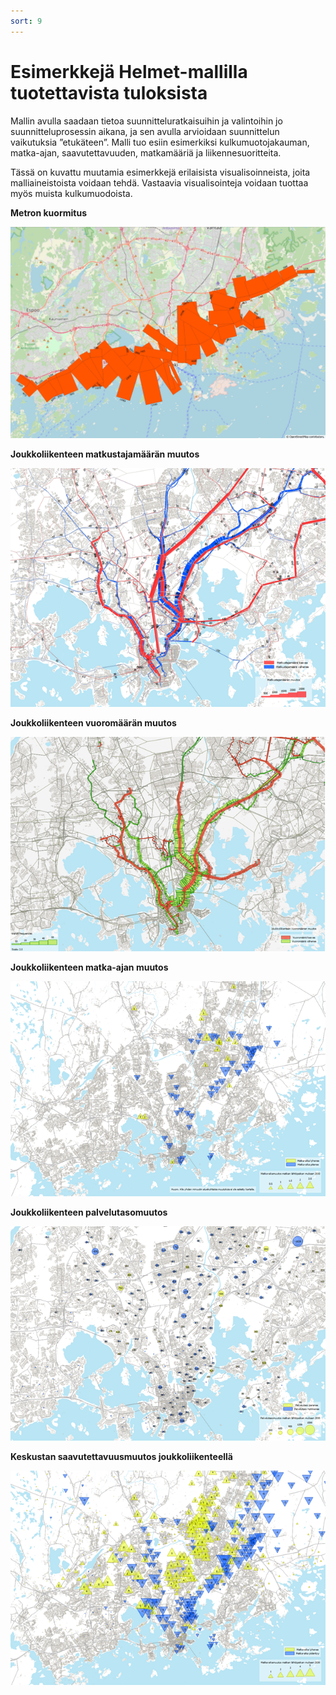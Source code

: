 ```yaml
---
sort: 9
---
```


# Esimerkkejä Helmet-mallilla tuotettavista tuloksista

Mallin avulla saadaan tietoa suunnitteluratkaisuihin ja valintoihin jo suunnitteluprosessin aikana, ja sen avulla arvioidaan suunnittelun vaikutuksia ”etukäteen”. Malli tuo esiin esimerkiksi kulkumuotojakauman, matka-ajan, saavutettavuuden, matkamääriä ja liikennesuoritteita. 

Tässä on kuvattu muutamia esimerkkejä erilaisista visualisoinneista, joita malliaineistoista voidaan tehdä. Vastaavia visualisointeja voidaan tuottaa myös muista kulkumuodoista.

**Metron kuormitus**

![Metron kuormitus](Visualisointi_metron_kuormitus.png)

**Joukkoliikenteen matkustajamäärän muutos**

![Joukkoliikenteen matkustajamäärän muutos](Visualisointi_matkustajamaaramuutos.png)

**Joukkoliikenteen vuoromäärän muutos**

![Joukkoliikenteen vuoromäärän muutos](Visualisointi_vuoromaaramuutos.png)

**Joukkoliikenteen matka-ajan muutos**

![Joukkoliikenteen matka-ajan muutos](Visualisointi_matka-ajan_muutos.png)

**Joukkoliikenteen palvelutasomuutos**

![Joukkoliikenteen palvelutasomuutos](Visualisointi_palvelutasomuutos.png)

**Keskustan saavutettavuusmuutos joukkoliikenteellä**

![Keskustan saavutettavuusmuutos joukkoliikenteellä](Visualisointi_keskustan_saavutettavuusmuutos.png)
